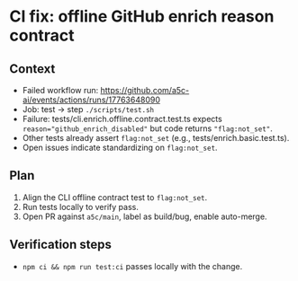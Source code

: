 # CI fix: offline GitHub enrich reason contract

## Context

- Failed workflow run: https://github.com/a5c-ai/events/actions/runs/17763648090
- Job: test → step `./scripts/test.sh`
- Failure: tests/cli.enrich.offline.contract.test.ts expects `reason="github_enrich_disabled"` but code returns `"flag:not_set"`.
- Other tests already assert `flag:not_set` (e.g., tests/enrich.basic.test.ts).
- Open issues indicate standardizing on `flag:not_set`.

## Plan

1. Align the CLI offline contract test to `flag:not_set`.
2. Run tests locally to verify pass.
3. Open PR against `a5c/main`, label as build/bug, enable auto-merge.

## Verification steps

- `npm ci && npm run test:ci` passes locally with the change.
